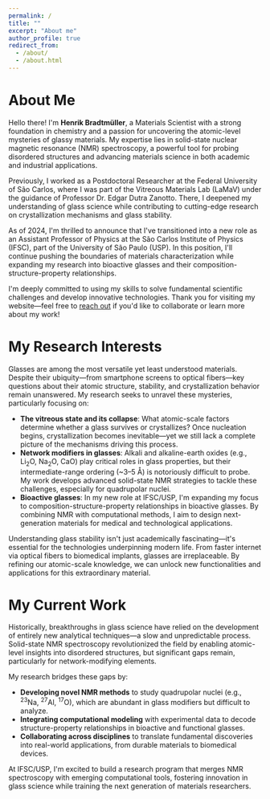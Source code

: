 ```yaml
---
permalink: /
title: ""
excerpt: "About me"
author_profile: true
redirect_from:
  - /about/
  - /about.html
---
```

About Me
======

<p>Hello there! I'm <span class="highlight"><strong>Henrik Bradtmüller</strong></span>, a Materials Scientist with a strong foundation in chemistry and a passion for uncovering the atomic-level mysteries of glassy materials. My expertise lies in <span class="highlight">solid-state nuclear magnetic resonance (NMR) spectroscopy</span>, a powerful tool for probing disordered structures and advancing materials science in both academic and industrial applications.</p>

<p>Previously, I worked as a <span class="highlight">Postdoctoral Researcher</span> at the <span class="highlight">Federal University of São Carlos</span>, where I was part of the <span class="highlight">Vitreous Materials Lab (LaMaV)</span> under the guidance of <span class="highlight">Professor Dr. Edgar Dutra Zanotto</span>. There, I deepened my understanding of glass science while contributing to cutting-edge research on crystallization mechanisms and glass stability.</p>

<p>As of 2024, I'm thrilled to announce that I've transitioned into a new role as an <span class="highlight">Assistant Professor of Physics</span> at the <span class="highlight">São Carlos Institute of Physics (IFSC)</span>, part of the <span class="highlight">University of São Paulo (USP)</span>. In this position, I'll continue pushing the boundaries of materials characterization while expanding my research into <span class="highlight">bioactive glasses</span> and their composition-structure-property relationships.</p>

<p>I'm deeply committed to using my skills to solve fundamental scientific challenges and develop innovative technologies. Thank you for visiting my website—feel free to <a href="mailto:mail@bradtmueller.net">reach out</a> if you'd like to collaborate or learn more about my work!</p>

<h1>My Research Interests</h1>
<p>Glasses are among the most versatile yet least understood materials. Despite their ubiquity—from smartphone screens to optical fibers—key questions about their atomic structure, stability, and crystallization behavior remain unanswered. My research seeks to unravel these mysteries, particularly focusing on:</p>

<ul>
<li><strong>The vitreous state and its collapse</strong>: What atomic-scale factors determine whether a glass survives or crystallizes? Once nucleation begins, crystallization becomes inevitable—yet we still lack a complete picture of the mechanisms driving this process.</li>
<li><strong>Network modifiers in glasses</strong>: Alkali and alkaline-earth oxides (e.g., Li<sub>2</sub>O, Na<sub>2</sub>O, CaO) play critical roles in glass properties, but their intermediate-range ordering (~3–5 Å) is notoriously difficult to probe. My work develops advanced <span class="highlight">solid-state NMR strategies</span> to tackle these challenges, especially for quadrupolar nuclei.</li>
<li><strong>Bioactive glasses</strong>: In my new role at IFSC/USP, I'm expanding my focus to <span class="highlight">composition-structure-property relationships in bioactive glasses</span>. By combining NMR with computational methods, I aim to design next-generation materials for medical and technological applications.</li>
</ul>

<p>Understanding glass stability isn't just academically fascinating—it's essential for the technologies underpinning modern life. From faster internet via optical fibers to biomedical implants, glasses are irreplaceable. By refining our atomic-scale knowledge, we can unlock new functionalities and applications for this extraordinary material.</p>

<h1>My Current Work</h1>
<p>Historically, breakthroughs in glass science have relied on the development of entirely new analytical techniques—a slow and unpredictable process. <span class="highlight">Solid-state NMR spectroscopy</span> revolutionized the field by enabling atomic-level insights into disordered structures, but significant gaps remain, particularly for network-modifying elements.</p>

<p>My research bridges these gaps by:</p>
<ul>
<li><strong>Developing novel NMR methods</strong> to study quadrupolar nuclei (e.g., <sup>23</sup>Na, <sup>27</sup>Al, <sup>17</sup>O), which are abundant in glass modifiers but difficult to analyze.</li>
<li><strong>Integrating computational modeling</strong> with experimental data to decode structure-property relationships in bioactive and functional glasses.</li>
<li><strong>Collaborating across disciplines</strong> to translate fundamental discoveries into real-world applications, from durable materials to biomedical devices.</li>
</ul>

<p>At IFSC/USP, I'm excited to build a research program that merges NMR spectroscopy with emerging computational tools, fostering innovation in glass science while training the next generation of materials researchers.</p>





